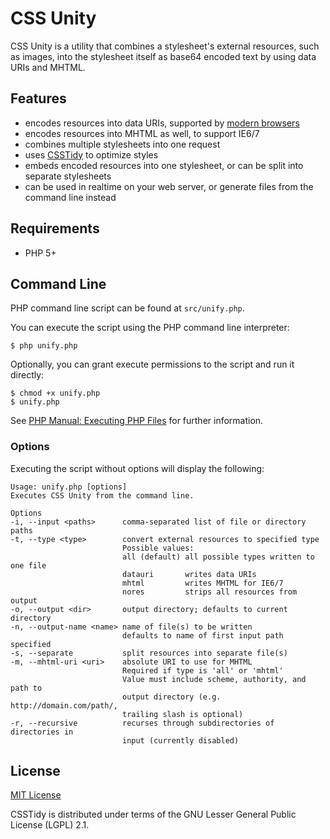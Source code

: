 CSS Unity
=========

CSS Unity is a utility that combines a stylesheet's external resources, such as images, into the stylesheet itself as base64 encoded text by using data URIs and MHTML.

Features
--------

* encodes resources into data URIs, supported by [modern browsers](http://en.wikipedia.org/wiki/Data_URI_scheme#Web_browser_support)
* encodes resources into MHTML as well, to support IE6/7
* combines multiple stylesheets into one request
* uses [CSSTidy](https://github.com/oroboto/CSSTidy) to optimize styles
* embeds encoded resources into one stylesheet, or can be split into separate stylesheets
* can be used in realtime on your web server, or generate files from the command line instead

Requirements
------------

* PHP 5+

Command Line
------------

PHP command line script can be found at `src/unify.php`.

You can execute the script using the PHP command line interpreter:

    $ php unify.php

Optionally, you can grant execute permissions to the script and run it directly:

    $ chmod +x unify.php
    $ unify.php

See [PHP Manual: Executing PHP Files](http://php.net/manual/en/features.commandline.usage.php) for further information.

### Options

Executing the script without options will display the following:

    Usage: unify.php [options]
    Executes CSS Unity from the command line.

    Options
    -i, --input <paths>      comma-separated list of file or directory paths
    -t, --type <type>        convert external resources to specified type
                             Possible values:
                             all (default) all possible types written to one file
                             datauri       writes data URIs
                             mhtml         writes MHTML for IE6/7
                             nores         strips all resources from output
    -o, --output <dir>       output directory; defaults to current directory
    -n, --output-name <name> name of file(s) to be written
                             defaults to name of first input path specified
    -s, --separate           split resources into separate file(s)
    -m, --mhtml-uri <uri>    absolute URI to use for MHTML
                             Required if type is 'all' or 'mhtml'
                             Value must include scheme, authority, and path to
                             output directory (e.g. http://domain.com/path/,
                             trailing slash is optional)
    -r, --recursive          recurses through subdirectories of directories in
                             input (currently disabled)

License
-------

[MIT License](http://www.opensource.org/licenses/mit-license.php)

CSSTidy is distributed under terms of the GNU Lesser General Public License (LGPL) 2.1.
